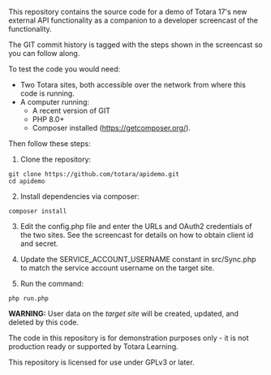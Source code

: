 This repository contains the source code for a demo of Totara 17's new external
API functionality as a companion to a developer screencast of the functionality.

The GIT commit history is tagged with the steps shown in the screencast so you can
follow along.

To test the code you would need:

* Two Totara sites, both accessible over the network from where this code is running.
* A computer running:
  * A recent version of GIT
  * PHP 8.0+
  * Composer installed (https://getcomposer.org/).

Then follow these steps:

1. Clone the repository:
 
```shell
git clone https://github.com/totara/apidemo.git
cd apidemo
```

2. Install dependencies via composer:

```shell
composer install
```

3. Edit the config.php file and enter the URLs and OAuth2 credentials of the two sites. See the screencast for details on how to obtain client id and secret.

4. Update the SERVICE_ACCOUNT_USERNAME constant in src/Sync.php to match the service account username on the target site.

5. Run the command:

```shell
php run.php
```
**WARNING:** User data on the *target site* will be created, updated, and deleted by this code.

The code in this repository is for demonstration purposes only - it is not
production ready or supported by Totara Learning.

This repository is licensed for use under GPLv3 or later.

